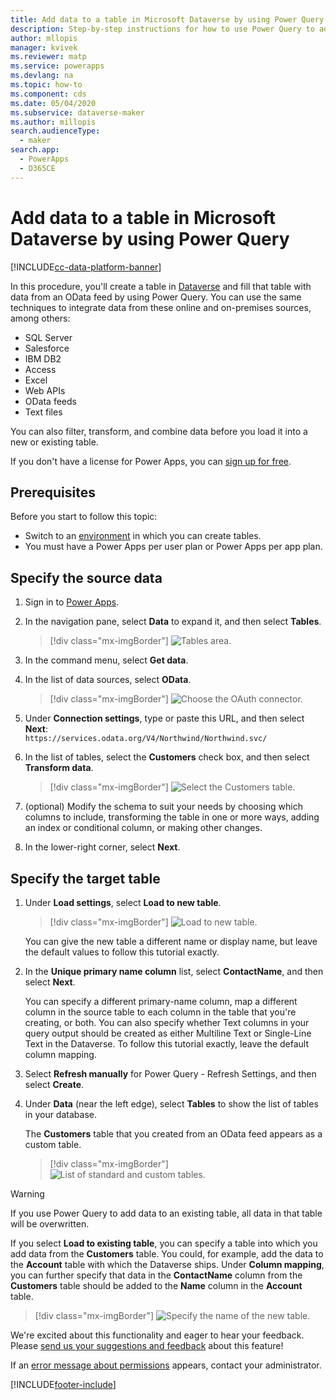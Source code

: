 ```yaml
---
title: Add data to a table in Microsoft Dataverse by using Power Query | Microsoft Docs
description: Step-by-step instructions for how to use Power Query to add data to a new or existing table in Microsoft Dataverse from another data source.
author: mllopis
manager: kvivek
ms.reviewer: matp
ms.service: powerapps
ms.devlang: na
ms.topic: how-to
ms.component: cds
ms.date: 05/04/2020
ms.subservice: dataverse-maker
ms.author: millopis
search.audienceType: 
  - maker
search.app: 
  - PowerApps
  - D365CE
---
```


# Add data to a table in Microsoft Dataverse by using Power Query
[!INCLUDE[cc-data-platform-banner](../../includes/cc-data-platform-banner.md)]

In this procedure, you'll create a table in [Dataverse](data-platform-intro.md) and fill that table with data from an OData feed by using Power Query. You can use the same techniques to integrate data from these online and on-premises sources, among others:

* SQL Server
* Salesforce
* IBM DB2
* Access
* Excel
* Web APIs
* OData feeds
* Text files

You can also filter, transform, and combine data before you load it into a new or existing table.

If you don't have a license for Power Apps, you can [sign up for free](../signup-for-powerapps.md).

## Prerequisites
Before you start to follow this topic:
- Switch to an [environment](/power-platform/admin/working-with-environments) in which you can create tables.
- You must have a Power Apps per user plan or Power Apps per app plan.

## Specify the source data

1. Sign in to [Power Apps](https://make.powerapps.com/?utm_source=padocs&utm_medium=linkinadoc&utm_campaign=referralsfromdoc).

1. In the navigation pane, select **Data** to expand it, and then select **Tables**. 

    > [!div class="mx-imgBorder"] 
    > ![Tables area.](./media/view-entities-portal.png)

1. In the command menu, select **Get data**.

1. In the list of data sources, select **OData**.

    > [!div class="mx-imgBorder"] 
    > ![Choose the OAuth connector.](./media/data-platform-cds-newentity-pq/choose-odata.png)

1. Under **Connection settings**, type or paste this URL, and then select **Next**:<br>
`https://services.odata.org/V4/Northwind/Northwind.svc/`

1. In the list of tables, select the **Customers** check box, and then select **Transform data**.

    > [!div class="mx-imgBorder"] 
    > ![Select the Customers table.](./media/data-platform-cds-newentity-pq/select-table.png)

1. (optional) Modify the schema to suit your needs by choosing which columns to include, transforming the table in one or more ways, adding an index or conditional column, or making other changes.

1. In the lower-right corner, select **Next**.

## Specify the target table
1. Under **Load settings**, select **Load to new table**.

    > [!div class="mx-imgBorder"] 
    > ![Load to new table.](./media/data-platform-cds-newentity-pq/new-entity-name.png)

    You can give the new table a different name or display name, but leave the default values to follow this tutorial exactly.

1. In the **Unique primary name column** list, select **ContactName**, and then select **Next**.

    You can specify a different primary-name column, map a different column in the source table to each column in the table that you're creating, or both. You can also specify whether Text columns in your query output should be created as either Multiline Text or Single-Line Text in the Dataverse. To follow this tutorial exactly, leave the default column mapping.

1. Select **Refresh manually** for Power Query - Refresh Settings, and then select **Create**.

1. Under **Data** (near the left edge), select **Tables** to show the list of tables in your database.

    The **Customers** table that you created from an OData feed appears as a custom table.

    > [!div class="mx-imgBorder"] 
    > ![List of standard and custom tables.](./media/data-platform-cds-newentity-pq/entity-list.png)

> [!WARNING]
> If you use Power Query to add data to an existing table, all data in that table will be overwritten.

If you select **Load to existing table**, you can specify a table into which you add data from the **Customers** table. You could, for example, add the data to the **Account** table with which the Dataverse ships. Under **Column mapping**, you can further specify that data in the **ContactName** column from the **Customers** table should be added to the **Name** column in the **Account** table.

  > [!div class="mx-imgBorder"] 
  > ![Specify the name of the new table.](./media/data-platform-cds-newentity-pq/existing-entity.png)

We're excited about this functionality and eager to hear your feedback. Please [send us your suggestions and feedback](https://powerusers.microsoft.com/t5/PowerApps-Community/ct-p/PowerApps1) about this feature!

If an [error message about permissions](troubleshoot-power-query-issues.md) appears, contact your administrator.


[!INCLUDE[footer-include](../../includes/footer-banner.md)]